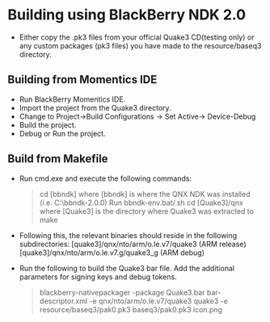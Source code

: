 Building using BlackBerry NDK 2.0
=================================
- Either copy the .pk3 files from your official Quake3 CD(testing only) or any custom packages (pk3 files) you have made to the resource/baseq3 directory.

Building from Momentics IDE
--------------------------------------
- Run BlackBerry Momentics IDE.
- Import the project from the Quake3 directory.
- Change to Project->Build Configurations -> Set Active-> Device-Debug
- Build the project.
- Debug or Run the project.

Build from Makefile
-------------------------------
- Run cmd.exe and execute the following commands:
  > cd [bbndk]				where [bbndk] is where the QNX NDK was installed (i.e. C:\bbndk-2.0.0)
  > Run bbndk-env.bat/.sh
  > cd [Quake3]/qnx			where [Quake3] is the directory where Quake3 was extracted to
  > make

- Following this, the relevant binaries should reside in the following subdirectories:
        [quake3]/qnx/nto/arm/o.le.v7/quake3       (ARM release)
        [quake3]/qnx/nto/arm/o.le.v7.g/quake3_g   (ARM debug)
        
- Run the following to build the Quake3 bar file. Add the additional parameters for signing keys and debug tokens.
  > blackberry-nativepackager -package Quake3.bar bar-descriptor.xml -e qnx/nto/arm/o.le.v7/quake3 quake3 -e resource/baseq3/pak0.pk3 baseq3/pak0.pk3 icon.png 
        
